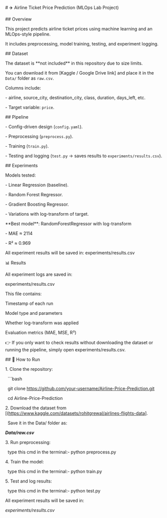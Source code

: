 \# ✈️ Airline Ticket Price Prediction (MLOps Lab Project)



\## Overview

This project predicts airline ticket prices using machine learning and an MLOps-style pipeline.  

It includes preprocessing, model training, testing, and experiment logging.



\## Dataset

The dataset is \*\*not included\*\* in this repository due to size limits.  

You can download it from \[Kaggle / Google Drive link] and place it in the `Data/` folder as `raw.csv`.



Columns include:

\- airline, source\_city, destination\_city, class, duration, days\_left, etc.

\- Target variable: `price`.



\## Pipeline

\- Config-driven design (`config.yaml`).

\- Preprocessing (`preprocess.py`).

\- Training (`train.py`).

\- Testing and logging (`test.py` → saves results to `experiments/results.csv`).



\## Experiments

Models tested:

\- Linear Regression (baseline).

\- Random Forest Regressor.

\- Gradient Boosting Regressor.

\- Variations with log-transform of target.



\*\*Best model\*\*: RandomForestRegressor with log-transform  

\- MAE ≈ 2114  

\- R² ≈ 0.969  


All experiment results will be saved in:
experiments/results.csv

📊 Results

All experiment logs are saved in:

experiments/results.csv


This file contains:

Timestamp of each run

Model type and parameters

Whether log-transform was applied

Evaluation metrics (MAE, MSE, R²)

👉 If you only want to check results without downloading the dataset or running the pipeline, simply open experiments/results.csv.





\## 🚀 How to Run

1\. Clone the repository:

&nbsp;  ```bash

&nbsp;  git clone https://github.com/your-username/Airline-Price-Prediction.git

&nbsp;  cd Airline-Price-Prediction

2\. Download the dataset from \[(https://www.kaggle.com/datasets/rohitgrewal/airlines-flights-data].

&nbsp;  Save it in the Data/ folder as:

   ***Data/raw.csv***

3\. Run preprocessing:

&nbsp;  type this cmd in the terminal:- python preprocess.py

4\. Train the model:

&nbsp;  type this cmd in the terminal:- python train.py

5\. Test and log results:

&nbsp;  type this cmd in the terminal:- python test.py





All experiment results will be saved in:

*experiments/results.csv*

